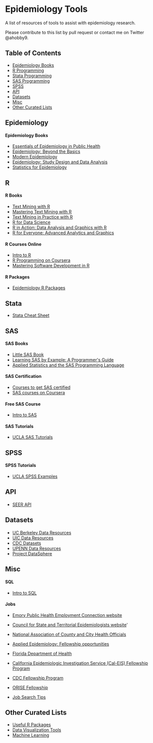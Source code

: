 # Epidemiology Tools
A list of resources of tools to assist with epidemiology research. 

Please contribute to this list by pull request or contact me on Twitter @ahobby9.

## Table of Contents
- [Epidemiology Books](#epidemiology)
- [R Programming](#r)
- [Stata Programming](#stata)
- [SAS Programming](#sas)
- [SPSS](#spss)
- [API](#api)
- [Datasets](#datasets)
- [Misc](#misc)
- [Other Curated Lists](#other-curated-lists)

## Epidemiology 

#### Epidemiology Books

- [Essentials of Epidemiology in Public Health](https://amzn.to/2UpdxSh)
- [Epidemiology: Beyond the Basics](https://amzn.to/2G9BBom)
- [Modern Epidemiology](https://amzn.to/2RXAu2)
- [Epidemiology: Study Design and Data Analysis](https://amzn.to/2TnhVRP)
- [Statistics for Epidemiology](https://amzn.to/2MFN5Bf)

## R

#### R Books
- [Text Mining with R](http://tidytextmining.com/)
- [Mastering Text Mining with R](http://shop.oreilly.com/product/9781783551811.do?green=C89CE13A-3CEC-5EBD-08AC-F97ED76586DF&intcmp=af-mybuy-9781783551811.IP)
- [Text Mining in Practice with R](https://www.wiley.com/en-us/Text+Mining+in+Practice+with+R-p-9781119282013)
- [R for Data Science](https://amzn.to/2MFCLcy)
- [R in Action: Data Analysis and Graphics with R](https://amzn.to/2CWUHuz)
- [R for Everyone: Advanced Analytics and Graphics](https://amzn.to/2MH1wF4)

#### R Courses Online

- [Intro to R](https://www.datacamp.com/courses/free-introduction-to-r)
- [R Programming on Coursera](https://www.coursera.org/learn/r-programming)
- [Mastering Software Development in R](https://www.coursera.org/specializations/r)

#### R Packages

- [Epidemiology R Packages](https://www.r-pkg.org/search.html?q=epidemiology&page=1)

## Stata
- [Stata Cheat Sheet](http://geocenter.github.io/StataTraining/portfolio/01_resource/?fbclid=IwAR1L4-_1urU4BeNwvcMoPoBslhGh31c7XxTpSWkJglybQoCa4mSSBNQTUp0)

## SAS

#### SAS Books
- [Little SAS Book](https://amzn.to/2CR6URI)
- [Learning SAS by Example: A Programmer's Guide](https://amzn.to/2UleDhU)
- [Applied Statistics and the SAS Programming Language](https://amzn.to/2DFLOXW)

#### SAS Certification 

- [Courses to get SAS certified](https://www.sas.com/en_us/certification.html)
- [SAS courses on Coursera](https://www.coursera.org/courses?query=sas)

#### Free SAS Course
- [Intro to SAS](https://support.sas.com/edu/elearning.html?ctry=us&productType=library&fbclid=IwAR38FboNEhSRgM5UbixtenOT4PUAchLWmO-IzULOiHWkkcKcwGV_Wvh0Qks)

#### SAS Tutorials
- [UCLA SAS Tutorials](https://stats.idre.ucla.edu/sas/)

## SPSS

#### SPSS Tutorials
- [UCLA SPSS Examples](https://stats.idre.ucla.edu/other/dae/)

## API

####
- [SEER API](https://seer.cancer.gov/registrars/api/)

## Datasets

####
- [UC Berkeley Data Resources](http://guides.lib.berkeley.edu/publichealth/healthstatistics/rawdata)
- [UIC Data Resources](https://researchguides.uic.edu/c.php?g=252253&p=1683071)
- [CDC Datasets](https://www.cdc.gov/DataStatistics/)
- [UPENN Data Resources](https://guides.library.upenn.edu/c.php?g=475317&p=3256960)
- [Project DataSphere](https://www.projectdatasphere.org/projectdatasphere/html/home)

## Misc

#### SQL

- [Intro to SQL](https://www.datacamp.com/courses/intro-to-sql-for-data-science)

#### Jobs

- [Emory Public Health Employment Connection website](http://cfusion.sph.emory.edu/PHEC/index.cfm?CFID=13092232&CFTOKEN=80281718)

- [Council for State and Territorial Epidemiologists website](http://www.cste.org/ )'

- [National Association of County and City Health Officials](http://www.naccho.org/ )

- [Applied Epidemiology: Fellowship opportunities](http://www.cste.org/?page=CSTEFellowships) 

- [Florida Department of Health](http://www.floridahealth.gov/%5C/diseases-and-conditions/disease-reporting-and-management/florida-epidemic-intelligence-service/index.html)

- [California Epidemiologic Investigation Service (Cal-EIS) Fellowship Program](https://www.cdph.ca.gov/programs/Pages/CaliforniaEpidemiologicInvestigationService(Cal-EIS).aspx)

- [CDC Fellowship Program](https://www.cdc.gov/phap/)

- [ORISE Fellowship](https://orise.orau.gov/stem/internships-fellowships-research-opportunities/index.html)

- [Job Search Tips](https://docs.google.com/document/d/1ooZ5MtfEo9lHDY_zS2UeFJRY8H5b17JfU5L_Ib6xlfA/mobilebasic?fbclid=IwAR15ni1J7xR9eo1bE5k0o4x3TKMHU5FncDfKdrMGjlTp0R_YKWEg3xIoLjo)

## Other Curated Lists

- [Useful R Packages](https://github.com/qinwf/awesome-R)
- [Data Visualization Tools](https://github.com/infoculture/awesome-datajournalism)
- [Machine Learning](https://github.com/josephmisiti/awesome-machine-learning)
